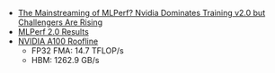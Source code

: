 * [The Mainstreaming of MLPerf? Nvidia Dominates Training v2.0 but Challengers Are Rising](https://www.hpcwire.com/2022/06/29/the-mainstreaming-of-mlperf-nvidia-dominates-training-v2-0-but-challengers-are-rising/)
* [MLPerf 2.0 Results](https://docs.google.com/spreadsheets/d/e/2PACX-1vTEGsKwxP8bO7qnT8vneqOubIMsAU5SN0h1G69xzwQCOB3LtsfaERrYwR11hSMRJvUdXpasuLX5WDzL/pubhtml?gid=0&single=false&widget=false&headers=false&chrome=true#)
* [NVIDIA A100 Roofline](https://www.openmp.org/wp-content/uploads/2021_08_27_OMP_Users_Call_Neil_Mehta_Evaluating_Portability_of_OpenMP_for_SNAP_using_Roofline_analysis.pdf)
  * FP32 FMA: 14.7 TFLOP/s
  * HBM: 1262.9 GB/s
